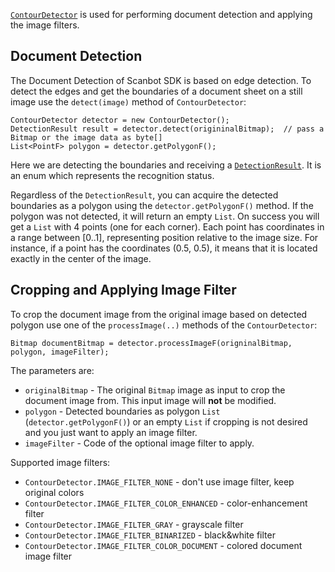 [`ContourDetector`](https://scanbotsdk.github.io/documentation/android/api/net.doo.snap/net/doo/snap/lib/detector/ContourDetector.html) is used for performing document detection and applying the image filters.

## Document Detection

The Document Detection of Scanbot SDK is based on edge detection. To detect the edges and get the boundaries of a document sheet on a still image use the `detect(image)` method of `ContourDetector`:

    ContourDetector detector = new ContourDetector();
    DetectionResult result = detector.detect(origininalBitmap);  // pass a Bitmap or the image data as byte[]
    List<PointF> polygon = detector.getPolygonF();

Here we are detecting the boundaries and receiving a [`DetectionResult`](https://scanbotsdk.github.io/documentation/android/api/net.doo.snap/net/doo/snap/lib/detector/DetectionResult.html). It is an enum which represents the recognition status.

Regardless of the `DetectionResult`, you can acquire the detected boundaries as a polygon using the `detector.getPolygonF()` method. If the polygon was not detected, it will return an empty `List`. On success you will get a `List` with 4 points (one for each corner). Each point has coordinates in a range between [0..1], representing position relative to the image size. For instance, if a point has the coordinates (0.5, 0.5), it means that it is located exactly in the center of the image.

## Cropping and Applying Image Filter

To crop the document image from the original image based on detected polygon use one of the `processImage(..)` methods of the `ContourDetector`:

    Bitmap documentBitmap = detector.processImageF(origninalBitmap, polygon, imageFilter);

The parameters are:
* `originalBitmap` - The original `Bitmap` image as input to crop the document image from. This input image will **not** be modified.
* `polygon` - Detected boundaries as polygon `List` (`detector.getPolygonF()`) or an empty `List` if cropping is not desired and you just want to apply an image filter.
* `imageFilter` - Code of the optional image filter to apply.

Supported image filters:
* `ContourDetector.IMAGE_FILTER_NONE` - don't use image filter, keep original colors
* `ContourDetector.IMAGE_FILTER_COLOR_ENHANCED` - color-enhancement filter
* `ContourDetector.IMAGE_FILTER_GRAY` - grayscale filter
* `ContourDetector.IMAGE_FILTER_BINARIZED` - black&white filter
* `ContourDetector.IMAGE_FILTER_COLOR_DOCUMENT` - colored document image filter
